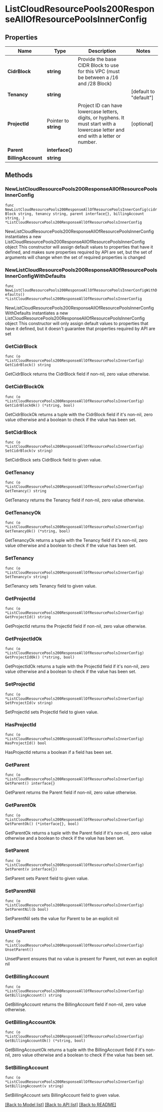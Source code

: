# ListCloudResourcePools200ResponseAllOfResourcePoolsInnerConfig

## Properties

Name | Type | Description | Notes
------------ | ------------- | ------------- | -------------
**CidrBlock** | **string** | Provide the base CIDR Block to use for this VPC (must be between a /16 and /28 Block) | 
**Tenancy** | **string** |  | [default to "default"]
**ProjectId** | Pointer to **string** | Project ID can have lowercase letters, digits, or hyphens. It must start with a lowercase letter and end with a letter or number.  | [optional] 
**Parent** | **interface{}** |  | 
**BillingAccount** | **string** |  | 

## Methods

### NewListCloudResourcePools200ResponseAllOfResourcePoolsInnerConfig

`func NewListCloudResourcePools200ResponseAllOfResourcePoolsInnerConfig(cidrBlock string, tenancy string, parent interface{}, billingAccount string, ) *ListCloudResourcePools200ResponseAllOfResourcePoolsInnerConfig`

NewListCloudResourcePools200ResponseAllOfResourcePoolsInnerConfig instantiates a new ListCloudResourcePools200ResponseAllOfResourcePoolsInnerConfig object
This constructor will assign default values to properties that have it defined,
and makes sure properties required by API are set, but the set of arguments
will change when the set of required properties is changed

### NewListCloudResourcePools200ResponseAllOfResourcePoolsInnerConfigWithDefaults

`func NewListCloudResourcePools200ResponseAllOfResourcePoolsInnerConfigWithDefaults() *ListCloudResourcePools200ResponseAllOfResourcePoolsInnerConfig`

NewListCloudResourcePools200ResponseAllOfResourcePoolsInnerConfigWithDefaults instantiates a new ListCloudResourcePools200ResponseAllOfResourcePoolsInnerConfig object
This constructor will only assign default values to properties that have it defined,
but it doesn't guarantee that properties required by API are set

### GetCidrBlock

`func (o *ListCloudResourcePools200ResponseAllOfResourcePoolsInnerConfig) GetCidrBlock() string`

GetCidrBlock returns the CidrBlock field if non-nil, zero value otherwise.

### GetCidrBlockOk

`func (o *ListCloudResourcePools200ResponseAllOfResourcePoolsInnerConfig) GetCidrBlockOk() (*string, bool)`

GetCidrBlockOk returns a tuple with the CidrBlock field if it's non-nil, zero value otherwise
and a boolean to check if the value has been set.

### SetCidrBlock

`func (o *ListCloudResourcePools200ResponseAllOfResourcePoolsInnerConfig) SetCidrBlock(v string)`

SetCidrBlock sets CidrBlock field to given value.


### GetTenancy

`func (o *ListCloudResourcePools200ResponseAllOfResourcePoolsInnerConfig) GetTenancy() string`

GetTenancy returns the Tenancy field if non-nil, zero value otherwise.

### GetTenancyOk

`func (o *ListCloudResourcePools200ResponseAllOfResourcePoolsInnerConfig) GetTenancyOk() (*string, bool)`

GetTenancyOk returns a tuple with the Tenancy field if it's non-nil, zero value otherwise
and a boolean to check if the value has been set.

### SetTenancy

`func (o *ListCloudResourcePools200ResponseAllOfResourcePoolsInnerConfig) SetTenancy(v string)`

SetTenancy sets Tenancy field to given value.


### GetProjectId

`func (o *ListCloudResourcePools200ResponseAllOfResourcePoolsInnerConfig) GetProjectId() string`

GetProjectId returns the ProjectId field if non-nil, zero value otherwise.

### GetProjectIdOk

`func (o *ListCloudResourcePools200ResponseAllOfResourcePoolsInnerConfig) GetProjectIdOk() (*string, bool)`

GetProjectIdOk returns a tuple with the ProjectId field if it's non-nil, zero value otherwise
and a boolean to check if the value has been set.

### SetProjectId

`func (o *ListCloudResourcePools200ResponseAllOfResourcePoolsInnerConfig) SetProjectId(v string)`

SetProjectId sets ProjectId field to given value.

### HasProjectId

`func (o *ListCloudResourcePools200ResponseAllOfResourcePoolsInnerConfig) HasProjectId() bool`

HasProjectId returns a boolean if a field has been set.

### GetParent

`func (o *ListCloudResourcePools200ResponseAllOfResourcePoolsInnerConfig) GetParent() interface{}`

GetParent returns the Parent field if non-nil, zero value otherwise.

### GetParentOk

`func (o *ListCloudResourcePools200ResponseAllOfResourcePoolsInnerConfig) GetParentOk() (*interface{}, bool)`

GetParentOk returns a tuple with the Parent field if it's non-nil, zero value otherwise
and a boolean to check if the value has been set.

### SetParent

`func (o *ListCloudResourcePools200ResponseAllOfResourcePoolsInnerConfig) SetParent(v interface{})`

SetParent sets Parent field to given value.


### SetParentNil

`func (o *ListCloudResourcePools200ResponseAllOfResourcePoolsInnerConfig) SetParentNil(b bool)`

 SetParentNil sets the value for Parent to be an explicit nil

### UnsetParent
`func (o *ListCloudResourcePools200ResponseAllOfResourcePoolsInnerConfig) UnsetParent()`

UnsetParent ensures that no value is present for Parent, not even an explicit nil
### GetBillingAccount

`func (o *ListCloudResourcePools200ResponseAllOfResourcePoolsInnerConfig) GetBillingAccount() string`

GetBillingAccount returns the BillingAccount field if non-nil, zero value otherwise.

### GetBillingAccountOk

`func (o *ListCloudResourcePools200ResponseAllOfResourcePoolsInnerConfig) GetBillingAccountOk() (*string, bool)`

GetBillingAccountOk returns a tuple with the BillingAccount field if it's non-nil, zero value otherwise
and a boolean to check if the value has been set.

### SetBillingAccount

`func (o *ListCloudResourcePools200ResponseAllOfResourcePoolsInnerConfig) SetBillingAccount(v string)`

SetBillingAccount sets BillingAccount field to given value.



[[Back to Model list]](../README.md#documentation-for-models) [[Back to API list]](../README.md#documentation-for-api-endpoints) [[Back to README]](../README.md)


